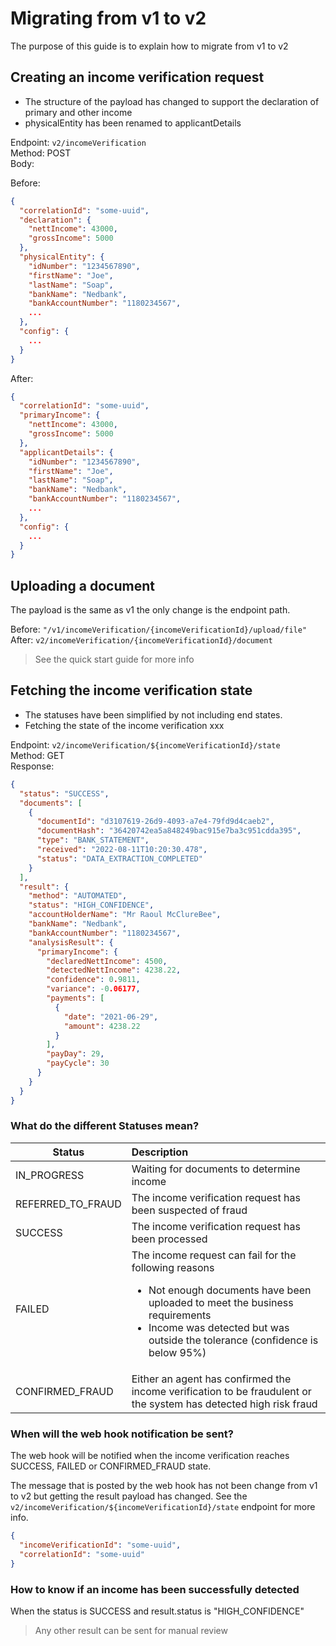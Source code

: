 # Migrating from v1 to v2

The purpose of this guide is to explain how to migrate from v1 to v2

## Creating an income verification request

 * The structure of the payload has changed to support the declaration of primary and other income
 * physicalEntity has been renamed to applicantDetails

Endpoint: ```v2/incomeVerification```  
Method: POST  
Body:

Before:
```json
{
  "correlationId": "some-uuid",
  "declaration": {
    "nettIncome": 43000,
    "grossIncome": 5000
  },
  "physicalEntity": {
    "idNumber": "1234567890",
    "firstName": "Joe",
    "lastName": "Soap",
    "bankName": "Nedbank",
    "bankAccountNumber": "1180234567",
    ...
  },
  "config": {
    ...
  }
}
```

After:
```json
{
  "correlationId": "some-uuid",
  "primaryIncome": {
    "nettIncome": 43000,
    "grossIncome": 5000
  },
  "applicantDetails": {
    "idNumber": "1234567890",
    "firstName": "Joe",
    "lastName": "Soap",
    "bankName": "Nedbank",
    "bankAccountNumber": "1180234567",
    ...
  },
  "config": {
    ...
  }
}
```

## Uploading a document

The payload is the same as v1 the only change is the endpoint path.

Before: ```"/v1/incomeVerification/{incomeVerificationId}/upload/file"```  
After: ```v2/incomeVerification/{incomeVerificationId}/document```

> See the quick start guide for more info

## Fetching the income verification state

 * The statuses have been simplified by not including end states.
 * Fetching the state of the income verification xxx

Endpoint: ```v2/incomeVerification/${incomeVerificationId}/state```  
Method: GET  
Response:
```json
{
  "status": "SUCCESS",
  "documents": [
    {
      "documentId": "d3107619-26d9-4093-a7e4-79fd9d4caeb2",
      "documentHash": "36420742ea5a848249bac915e7ba3c951cdda395",
      "type": "BANK_STATEMENT",
      "received": "2022-08-11T10:20:30.478",
      "status": "DATA_EXTRACTION_COMPLETED"
    }
  ],
  "result": {
    "method": "AUTOMATED",
    "status": "HIGH_CONFIDENCE",
    "accountHolderName": "Mr Raoul McClureBee",
    "bankName": "Nedbank",
    "bankAccountNumber": "1180234567",
    "analysisResult": {
      "primaryIncome": {
        "declaredNettIncome": 4500,
        "detectedNettIncome": 4238.22,
        "confidence": 0.9811,
        "variance": -0.06177,
        "payments": [
          {
            "date": "2021-06-29",
            "amount": 4238.22
          }
        ],
        "payDay": 29,
        "payCycle": 30
      }
    }
  }
}
```

### What do the different Statuses mean?
| Status            | Description                                                                                                                                                                                                                          |
|-------------------|:-------------------------------------------------------------------------------------------------------------------------------------------------------------------------------------------------------------------------------------|
| IN_PROGRESS       | Waiting for documents to determine income                                                                                                                                                                                            |
| REFERRED_TO_FRAUD | The income verification request has been suspected of fraud                                                                                                                                                                          |
| SUCCESS           | The income verification request has been processed                                                                                                                                                                                   |
| FAILED            | The income request can fail for the following reasons<ul><li>Not enough documents have been uploaded to meet the business requirements</li><li>Income was detected but was outside the tolerance (confidence is below 95%)</li></ul> |
| CONFIRMED_FRAUD   | Either an agent has confirmed the income verification to be fraudulent or the system has detected high risk fraud                                                                                                                    |

### When will the web hook notification be sent?

The web hook will be notified when the income verification reaches SUCCESS, FAILED or CONFIRMED_FRAUD state.

The message that is posted by the web hook has not been change from v1 to v2 but getting the result payload has changed. 
See the ```v2/incomeVerification/${incomeVerificationId}/state``` endpoint for more info. 
```json
{
  "incomeVerificationId": "some-uuid",
  "correlationId": "some-uuid"
}
```

### How to know if an income has been successfully detected

When the status is SUCCESS and result.status is "HIGH_CONFIDENCE"

> Any other result can be sent for manual review

